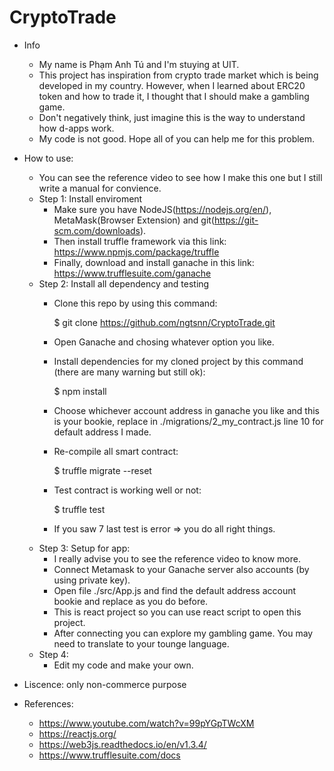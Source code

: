 # CryptoTrade
- Info
  + My name is Phạm Anh Tú and I'm stuying at UIT.
  + This project has inspiration from crypto trade market which is being developed in my country. However, when I learned about ERC20 token and how to trade it, I thought that I should make a gambling game.
  + Don't negatively think, just imagine this is the way to understand how d-apps work.
  + My code is not good. Hope all of you can help me for this problem.
  
- How to use:
  + You can see the reference video to see how I make this one but I still write a manual for convience.
  + Step 1: Install enviroment
    * Make sure you have NodeJS(https://nodejs.org/en/), MetaMask(Browser Extension) and git(https://git-scm.com/downloads).
    * Then install truffle framework via this link: https://www.npmjs.com/package/truffle
    * Finally, download and install ganache in this link: https://www.trufflesuite.com/ganache
  + Step 2: Install all dependency and testing
    * Clone this repo by using this command:
      
      $ git clone https://github.com/ngtsnn/CryptoTrade.git

    * Open Ganache and chosing whatever option you like.
    * Install dependencies for my cloned project by this command (there are many warning but still ok):
      
      $ npm install

    * Choose whichever account address in ganache you like and this is your bookie, replace in ./migrations/2_my_contract.js line 10 for default address I made.
    * Re-compile all smart contract:

      $ truffle migrate --reset
      
    * Test contract is working well or not:

      $ truffle test

    * If you saw 7 last test is error => you do all right things.
  + Step 3: Setup for app:
    * I really advise you to see the reference video to know more.
    * Connect Metamask to your Ganache server also accounts (by using private key).
    * Open file ./src/App.js and find the default address account bookie and replace as you do before.
    * This is react project so you can use react script to open this project.
    * After connecting you can explore my gambling game. You may need to translate to your tounge language.
  + Step 4: 
    * Edit my code and make your own.
- Liscence: only non-commerce purpose
- References:
  + https://www.youtube.com/watch?v=99pYGpTWcXM
  + https://reactjs.org/
  + https://web3js.readthedocs.io/en/v1.3.4/
  + https://www.trufflesuite.com/docs
